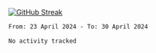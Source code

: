 [![GitHub Streak](https://streak-stats.demolab.com?user=renren-017&theme=sea&hide_border=true&background=DD272700)](https://git.io/streak-stats)

<!--START_SECTION:waka-->

```txt
From: 23 April 2024 - To: 30 April 2024

No activity tracked
```

<!--END_SECTION:waka-->
